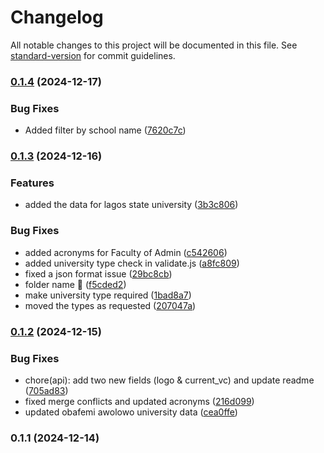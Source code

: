 # Changelog

All notable changes to this project will be documented in this file. See [standard-version](https://github.com/conventional-changelog/standard-version) for commit guidelines.

### [0.1.4](https://github.com/kaf-lamed-beyt/ng-universities/compare/v0.1.3...v0.1.4) (2024-12-17)


### Bug Fixes

* Added filter by school name ([7620c7c](https://github.com/kaf-lamed-beyt/ng-universities/commit/7620c7cd11a82d30278b818222ef3626dd6cdd7e))

### [0.1.3](https://github.com/kaf-lamed-beyt/ng-universities/compare/v0.1.2...v0.1.3) (2024-12-16)


### Features

* added the data for lagos state university ([3b3c806](https://github.com/kaf-lamed-beyt/ng-universities/commit/3b3c8062beaa94c22a938ec8e1c4ae39c8806172))


### Bug Fixes

* added acronyms for Faculty of Admin ([c542606](https://github.com/kaf-lamed-beyt/ng-universities/commit/c542606773c831d5ba73e005def4d38cd88e31fa))
* added university type check in validate.js ([a8fc809](https://github.com/kaf-lamed-beyt/ng-universities/commit/a8fc809844c29839af309c572c864d6c862a6067))
* fixed a json format issue ([29bc8cb](https://github.com/kaf-lamed-beyt/ng-universities/commit/29bc8cbda1382b8ddc9444855b8df9c6fd4962cd))
* folder name :bug: ([f5cded2](https://github.com/kaf-lamed-beyt/ng-universities/commit/f5cded26e62cc17714f5d604099eeed4f29008db))
* make university type required ([1bad8a7](https://github.com/kaf-lamed-beyt/ng-universities/commit/1bad8a7f51c080b81ade10c7b0e387bd72b75fc4))
* moved the types as requested ([207047a](https://github.com/kaf-lamed-beyt/ng-universities/commit/207047af4fb0b46592664572b71028d8e64c862b))

### [0.1.2](https://github.com/kaf-lamed-beyt/ng-universities/compare/v0.1.1...v0.1.2) (2024-12-15)


### Bug Fixes

* chore(api): add two new fields (logo & current_vc) and update readme ([705ad83](https://github.com/kaf-lamed-beyt/ng-universities/pull/8/commits/705ad838c1f4347729929dacc110c9d34179751d))
* fixed merge conflicts and updated acronyms ([216d099](https://github.com/kaf-lamed-beyt/ng-universities/commit/216d09919db9d06d64d099b40123386577cf76fe))
* updated obafemi awolowo university data ([cea0ffe](https://github.com/kaf-lamed-beyt/ng-universities/commit/cea0ffe1f978f25fdb0cae202ff203c454b83cc8))

### 0.1.1 (2024-12-14)
